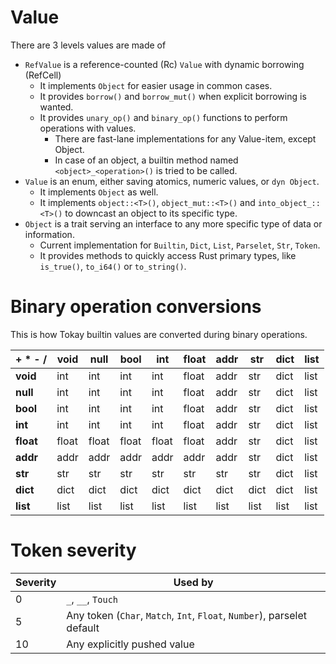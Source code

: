 # Value

There are 3 levels values are made of

- `RefValue` is a reference-counted (Rc) `Value` with dynamic borrowing (RefCell)
  - It implements `Object` for easier usage in common cases.
  - It provides `borrow()` and `borrow_mut()` when explicit borrowing is wanted.
  - It provides `unary_op()` and `binary_op()` functions to perform operations with values.
    - There are fast-lane implementations for any Value-item, except Object.
    - In case of an object, a builtin method named `<object>_<operation>()` is tried to be called.
- `Value` is an enum, either saving atomics, numeric values, or `dyn Object`.
  - It implements `Object` as well.
  - It implements `object::<T>()`, `object_mut::<T>()` and `into_object_::<T>()` to downcast an object to its specific type.
- `Object` is a trait serving an interface to any more specific type of data or information.
  - Current implementation for `Builtin`, `Dict`, `List`, `Parselet`, `Str`, `Token`.
  - It provides methods to quickly access Rust primary types, like `is_true()`, `to_i64()` or `to_string()`.

# Binary operation conversions

This is how Tokay builtin values are converted during binary operations.

|  + * - /  | **void** | **null** | **bool** | **int** | **float** | **addr** | **str** | **dict** | **list**
| --------- | -------- | -------- | -------- | ------- | --------- | -------- | ------- | -------- | --------
| **void**  |   int    |   int    |   int    |   int   |   float   |   addr   |   str   |   dict   |   list
| **null**  |   int    |   int    |   int    |   int   |   float   |   addr   |   str   |   dict   |   list
| **bool**  |   int    |   int    |   int    |   int   |   float   |   addr   |   str   |   dict   |   list
| **int**   |   int    |   int    |   int    |   int   |   float   |   addr   |   str   |   dict   |   list
| **float** |   float  |   float  |   float  |   float |   float   |   addr   |   str   |   dict   |   list
| **addr**  |   addr   |   addr   |   addr   |   addr  |   addr    |   addr   |   str   |   dict   |   list
| **str**   |   str    |   str    |   str    |   str   |   str     |   str    |   str   |   dict   |   list
| **dict**  |   dict   |   dict   |   dict   |   dict  |   dict    |   dict   |   dict  |   dict   |   list
| **list**  |   list   |   list   |   list   |   list  |   list    |   list   |   list  |   list   |   list

# Token severity

| Severity | Used by                                                                 |
| -------- | ----------------------------------------------------------------------- |
|        0 | `_`, `__`, `Touch`                                                      |
|        5 | Any token (`Char`, `Match`, `Int`, `Float`, `Number`), parselet default |
|       10 | Any explicitly pushed value                                             |
